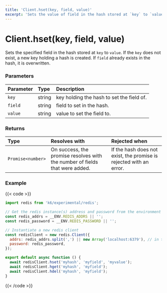 ```yaml
---
title: 'Client.hset(key, field, value)'
excerpt: 'Sets the value of field in the hash stored at `key` to `value`.'
---
```


# Client.hset(key, field, value)

Sets the specified field in the hash stored at `key` to `value`. If the `key` does not exist, a new key holding a hash is created. If `field` already exists in the hash, it is overwritten.

### Parameters

| Parameter | Type   | Description                               |
| :-------- | :----- | :---------------------------------------- |
| `key`     | string | key holding the hash to set the field of. |
| `field`   | string | field to set in the hash.                 |
| `value`   | string | value to set the field to.                |

### Returns

| Type              | Resolves with                                                               | Rejected when                                                      |
| :---------------- | :-------------------------------------------------------------------------- | :----------------------------------------------------------------- |
| `Promise<number>` | On success, the promise resolves with the number of fields that were added. | If the hash does not exist, the promise is rejected with an error. |

### Example

{{< code >}}

```javascript
import redis from 'k6/experimental/redis';

// Get the redis instance(s) address and password from the environment
const redis_addrs = __ENV.REDIS_ADDRS || '';
const redis_password = __ENV.REDIS_PASSWORD || '';

// Instantiate a new redis client
const redisClient = new redis.Client({
  addrs: redis_addrs.split(',') || new Array('localhost:6379'), // in the form of 'host:port', separated by commas
  password: redis_password,
});

export default async function () {
  await redisClient.hset('myhash', 'myfield', 'myvalue');
  await redisClient.hget('myhash', 'myfield');
  await redisClient.hdel('myhash', 'myfield');
}
```

{{< /code >}}
